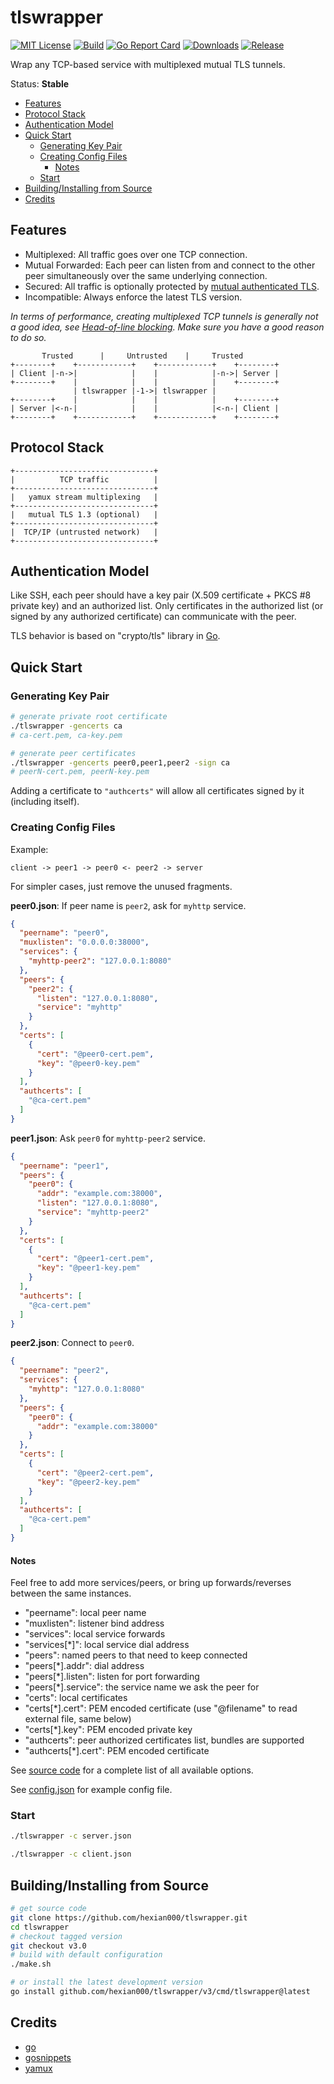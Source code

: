 # tlswrapper

[![MIT License](https://img.shields.io/github/license/hexian000/tlswrapper)](https://github.com/hexian000/tlswrapper/blob/master/LICENSE)
[![Build](https://github.com/hexian000/tlswrapper/actions/workflows/build.yaml/badge.svg)](https://github.com/hexian000/tlswrapper/actions/workflows/build.yaml)
[![Go Report Card](https://goreportcard.com/badge/github.com/hexian000/tlswrapper/v3)](https://goreportcard.com/report/github.com/hexian000/tlswrapper/v3)
[![Downloads](https://img.shields.io/github/downloads/hexian000/tlswrapper/total.svg)](https://github.com/hexian000/tlswrapper/releases)
[![Release](https://img.shields.io/github/release/hexian000/tlswrapper.svg?style=flat)](https://github.com/hexian000/tlswrapper/releases)

Wrap any TCP-based service with multiplexed mutual TLS tunnels.

Status: **Stable**

- [Features](#features)
- [Protocol Stack](#protocol-stack)
- [Authentication Model](#authentication-model)
- [Quick Start](#quick-start)
  - [Generating Key Pair](#generating-key-pair)
  - [Creating Config Files](#creating-config-files)
    - [Notes](#notes)
  - [Start](#start)
- [Building/Installing from Source](#buildinginstalling-from-source)
- [Credits](#credits)

## Features

- Multiplexed: All traffic goes over one TCP connection.
- Mutual Forwarded: Each peer can listen from and connect to the other peer simultaneously over the same underlying connection.
- Secured: All traffic is optionally protected by [mutual authenticated TLS](https://en.wikipedia.org/wiki/Mutual_authentication#mTLS).
- Incompatible: Always enforce the latest TLS version.

*In terms of performance, creating multiplexed TCP tunnels is generally not a good idea, see [Head-of-line blocking](https://en.wikipedia.org/wiki/Head-of-line_blocking). Make sure you have a good reason to do so.*

```
       Trusted      |     Untrusted    |     Trusted
+--------+    +------------+    +------------+    +--------+
| Client |-n->|            |    |            |-n->| Server |
+--------+    |            |    |            |    +--------+
              | tlswrapper |-1->| tlswrapper |
+--------+    |            |    |            |    +--------+
| Server |<-n-|            |    |            |<-n-| Client |
+--------+    +------------+    +------------+    +--------+
```

## Protocol Stack

```
+-------------------------------+
|          TCP traffic          |
+-------------------------------+
|   yamux stream multiplexing   |
+-------------------------------+
|   mutual TLS 1.3 (optional)   |
+-------------------------------+
|  TCP/IP (untrusted network)   |
+-------------------------------+
```

## Authentication Model

Like SSH, each peer should have a key pair (X.509 certificate + PKCS #8 private key) and an authorized list. Only certificates in the authorized list (or signed by any authorized certificate) can communicate with the peer.

TLS behavior is based on "crypto/tls" library in [Go](https://github.com/golang/go).

## Quick Start

### Generating Key Pair

```sh
# generate private root certificate
./tlswrapper -gencerts ca
# ca-cert.pem, ca-key.pem

# generate peer certificates
./tlswrapper -gencerts peer0,peer1,peer2 -sign ca
# peerN-cert.pem, peerN-key.pem
```

Adding a certificate to `"authcerts"` will allow all certificates signed by it (including itself).

### Creating Config Files

Example:

`client -> peer1 -> peer0 <- peer2 -> server`

For simpler cases, just remove the unused fragments.

**peer0.json**: If peer name is `peer2`, ask for `myhttp` service.

```json
{
  "peername": "peer0",
  "muxlisten": "0.0.0.0:38000",
  "services": {
    "myhttp-peer2": "127.0.0.1:8080"
  },
  "peers": {
    "peer2": {
      "listen": "127.0.0.1:8080",
      "service": "myhttp"
    }
  },
  "certs": [
    {
      "cert": "@peer0-cert.pem",
      "key": "@peer0-key.pem"
    }
  ],
  "authcerts": [
    "@ca-cert.pem"
  ]
}
```

**peer1.json**: Ask `peer0` for `myhttp-peer2` service.

```json
{
  "peername": "peer1",
  "peers": {
    "peer0": {
      "addr": "example.com:38000",
      "listen": "127.0.0.1:8080",
      "service": "myhttp-peer2"
    }
  },
  "certs": [
    {
      "cert": "@peer1-cert.pem",
      "key": "@peer1-key.pem"
    }
  ],
  "authcerts": [
    "@ca-cert.pem"
  ]
}
```

**peer2.json**: Connect to `peer0`.

```json
{
  "peername": "peer2",
  "services": {
    "myhttp": "127.0.0.1:8080"
  },
  "peers": {
    "peer0": {
      "addr": "example.com:38000"
    }
  },
  "certs": [
    {
      "cert": "@peer2-cert.pem",
      "key": "@peer2-key.pem"
    }
  ],
  "authcerts": [
    "@ca-cert.pem"
  ]
}
```

#### Notes

Feel free to add more services/peers, or bring up forwards/reverses between the same instances.

- "peername": local peer name
- "muxlisten": listener bind address
- "services": local service forwards
- "services[\*]": local service dial address
- "peers": named peers to that need to keep connected
- "peers[\*].addr": dial address
- "peers[\*].listen": listen for port forwarding
- "peers[\*].service": the service name we ask the peer for
- "certs": local certificates
- "certs[\*].cert": PEM encoded certificate (use "@filename" to read external file, same below)
- "certs[\*].key": PEM encoded private key
- "authcerts": peer authorized certificates list, bundles are supported
- "authcerts[\*].cert": PEM encoded certificate

See [source code](v3/config.go) for a complete list of all available options.

See [config.json](config.json) for example config file.

### Start

```sh
./tlswrapper -c server.json

./tlswrapper -c client.json
```

## Building/Installing from Source

```sh
# get source code
git clone https://github.com/hexian000/tlswrapper.git
cd tlswrapper
# checkout tagged version
git checkout v3.0
# build with default configuration
./make.sh

# or install the latest development version
go install github.com/hexian000/tlswrapper/v3/cmd/tlswrapper@latest
```

## Credits

- [go](https://github.com/golang/go)
- [gosnippets](https://github.com/hexian000/gosnippets)
- [yamux](https://github.com/hashicorp/yamux)
